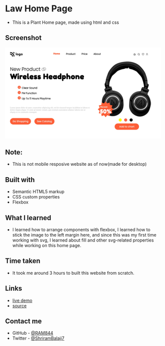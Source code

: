 # Law Home Page

- This is a Plant Home page, made using html and css 



## Screenshot

![screenshot](./screenshot.png)

## Note:
- This is not mobile resposive website as of now(made for desktop)

## Built with

- Semantic HTML5 markup
- CSS custom properties
- Flexbox


## What I learned
- I learned how to arrange components with flexbox, I learned how to stick the image to the left margin here, and since this was my first time working with svg, I learned about fill and other svg-related properties while working on this home page.

## Time taken
- It took me around 3 hours to built this website from scratch.

## Links
- [live demo](https://plant-home-page-by-shriram.netlify.app/)
- [source](https://github.com/RAM844/Plant-Home-Page)


## Contact me
- GitHub - [@RAM844](https://github.com/RAM844)
- Twitter - [@ShriramBalaji7](https://www.twitter.com/ShriramBalaji7)